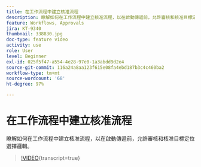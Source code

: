 ```yaml
---
title: 在工作流程中建立核准流程
description: 瞭解如何在工作流程中建立核准流程，以在啟動傳遞前，允許審核和核准目標定位選擇邏輯。
feature: Workflows, Approvals
jira: KT-9340
thumbnail: 338830.jpg
doc-type: feature video
activity: use
role: User
level: Beginner
exl-id: 025f5f47-a554-4e28-97e0-1a3abdd9d2e4
source-git-commit: 116a24a8aa123f615e08fa4ebd187b3c4c460ba2
workflow-type: tm+mt
source-wordcount: '68'
ht-degree: 97%

---
```


# 在工作流程中建立核准流程

瞭解如何在工作流程中建立核准流程，以在啟動傳遞前，允許審核和核准目標定位選擇邏輯。

>[!VIDEO](https://video.tv.adobe.com/v/338830?quality=12&learn=on){transcript=true}

